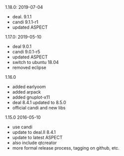 
1.18.0: 2019-07-04
  - deal. 9.1.1
  - candi 9.1.1-r1
  - updated ASPECT

1.17.0: 2019-05-10
  - deal 9.0.1
  - candi 9.0.1-r5
  - updated ASPECT
  - switch to ubuntu 18.04
  - removed eclipse

1.16.0 
  - added earlyoom
  - added arpack
  - added gnuplot-x11
  - deal 8.4.1 updated to 8.5.0
  - official candi and new libs

1.15.0 2016-05-10
  - use candi
  - update to deal.II 8.4.1
  - update to latest ASPECT
  - also include qtcreator
  - more formal release process, tagging on github, etc. 
